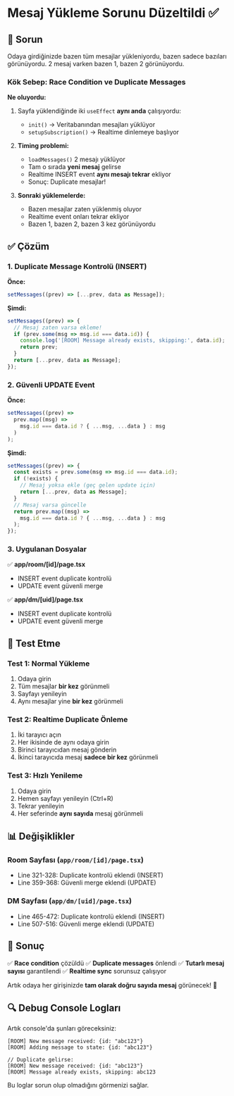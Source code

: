 # Mesaj Yükleme Sorunu Düzeltildi ✅

## 🐛 Sorun

Odaya girdiğinizde bazen tüm mesajlar yükleniyordu, bazen sadece bazıları görünüyordu. 2 mesaj varken bazen 1, bazen 2 görünüyordu.

### Kök Sebep: Race Condition ve Duplicate Messages

**Ne oluyordu:**
1. Sayfa yüklendiğinde iki `useEffect` **aynı anda** çalışıyordu:
   - `init()` → Veritabanından mesajları yüklüyor
   - `setupSubscription()` → Realtime dinlemeye başlıyor

2. **Timing problemi:**
   - `loadMessages()` 2 mesajı yüklüyor
   - Tam o sırada **yeni mesaj** gelirse
   - Realtime INSERT event **aynı mesajı tekrar** ekliyor
   - Sonuç: Duplicate mesajlar!

3. **Sonraki yüklemelerde:**
   - Bazen mesajlar zaten yüklenmiş oluyor
   - Realtime event onları tekrar ekliyor
   - Bazen 1, bazen 2, bazen 3 kez görünüyordu

## ✅ Çözüm

### 1. Duplicate Message Kontrolü (INSERT)

**Önce:**
```typescript
setMessages((prev) => [...prev, data as Message]);
```

**Şimdi:**
```typescript
setMessages((prev) => {
  // Mesaj zaten varsa ekleme!
  if (prev.some(msg => msg.id === data.id)) {
    console.log('[ROOM] Message already exists, skipping:', data.id);
    return prev;
  }
  return [...prev, data as Message];
});
```

### 2. Güvenli UPDATE Event

**Önce:**
```typescript
setMessages((prev) =>
  prev.map((msg) =>
    msg.id === data.id ? { ...msg, ...data } : msg
  )
);
```

**Şimdi:**
```typescript
setMessages((prev) => {
  const exists = prev.some(msg => msg.id === data.id);
  if (!exists) {
    // Mesaj yoksa ekle (geç gelen update için)
    return [...prev, data as Message];
  }
  // Mesaj varsa güncelle
  return prev.map((msg) =>
    msg.id === data.id ? { ...msg, ...data } : msg
  );
});
```

### 3. Uygulanan Dosyalar

✅ **app/room/[id]/page.tsx**
- INSERT event duplicate kontrolü
- UPDATE event güvenli merge

✅ **app/dm/[uid]/page.tsx**
- INSERT event duplicate kontrolü
- UPDATE event güvenli merge

## 🧪 Test Etme

### Test 1: Normal Yükleme
1. Odaya girin
2. Tüm mesajlar **bir kez** görünmeli
3. Sayfayı yenileyin
4. Aynı mesajlar yine **bir kez** görünmeli

### Test 2: Realtime Duplicate Önleme
1. İki tarayıcı açın
2. Her ikisinde de aynı odaya girin
3. Birinci tarayıcıdan mesaj gönderin
4. İkinci tarayıcıda mesaj **sadece bir kez** görünmeli

### Test 3: Hızlı Yenileme
1. Odaya girin
2. Hemen sayfayı yenileyin (Ctrl+R)
3. Tekrar yenileyin
4. Her seferinde **aynı sayıda** mesaj görünmeli

## 📊 Değişiklikler

### Room Sayfası (`app/room/[id]/page.tsx`)
- Line 321-328: Duplicate kontrolü eklendi (INSERT)
- Line 359-368: Güvenli merge eklendi (UPDATE)

### DM Sayfası (`app/dm/[uid]/page.tsx`)
- Line 465-472: Duplicate kontrolü eklendi (INSERT)
- Line 507-516: Güvenli merge eklendi (UPDATE)

## 🎯 Sonuç

✅ **Race condition** çözüldü
✅ **Duplicate messages** önlendi
✅ **Tutarlı mesaj sayısı** garantilendi
✅ **Realtime sync** sorunsuz çalışıyor

Artık odaya her girişinizde **tam olarak doğru sayıda mesaj** görünecek! 🚀

## 🔍 Debug Console Logları

Artık console'da şunları göreceksiniz:

```
[ROOM] New message received: {id: "abc123"}
[ROOM] Adding message to state: {id: "abc123"}

// Duplicate gelirse:
[ROOM] New message received: {id: "abc123"}
[ROOM] Message already exists, skipping: abc123
```

Bu loglar sorun olup olmadığını görmenizi sağlar.




